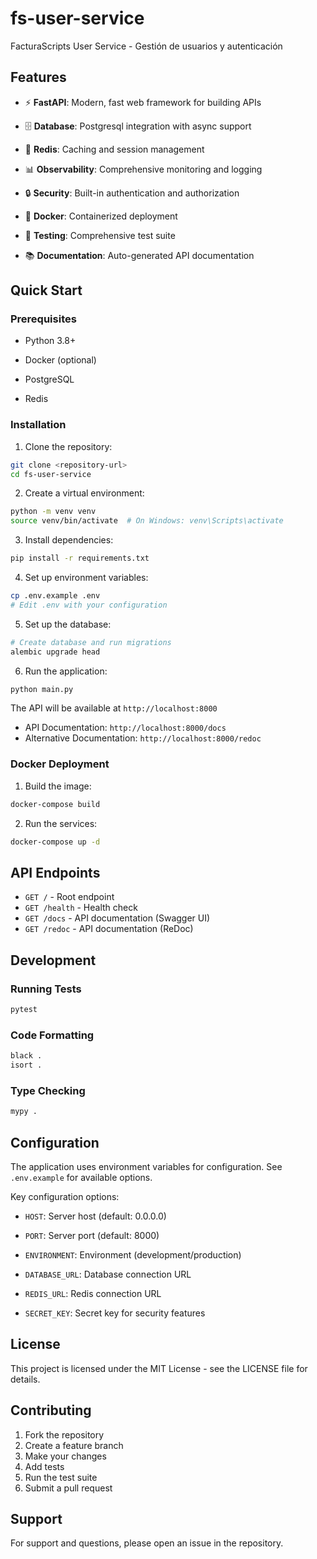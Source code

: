 # fs-user-service

FacturaScripts User Service - Gestión de usuarios y autenticación

## Features

- ⚡ **FastAPI**: Modern, fast web framework for building APIs

- 🗄️ **Database**: Postgresql integration with async support


- 🔄 **Redis**: Caching and session management


- 📊 **Observability**: Comprehensive monitoring and logging


- 🔒 **Security**: Built-in authentication and authorization

- 🐳 **Docker**: Containerized deployment
- 🧪 **Testing**: Comprehensive test suite
- 📚 **Documentation**: Auto-generated API documentation

## Quick Start

### Prerequisites

- Python 3.8+
- Docker (optional)

- PostgreSQL


- Redis


### Installation

1. Clone the repository:
```bash
git clone <repository-url>
cd fs-user-service
```

2. Create a virtual environment:
```bash
python -m venv venv
source venv/bin/activate  # On Windows: venv\Scripts\activate
```

3. Install dependencies:
```bash
pip install -r requirements.txt
```

4. Set up environment variables:
```bash
cp .env.example .env
# Edit .env with your configuration
```


5. Set up the database:
```bash
# Create database and run migrations
alembic upgrade head
```


6. Run the application:
```bash
python main.py
```

The API will be available at `http://localhost:8000`

- API Documentation: `http://localhost:8000/docs`
- Alternative Documentation: `http://localhost:8000/redoc`

### Docker Deployment

1. Build the image:
```bash
docker-compose build
```

2. Run the services:
```bash
docker-compose up -d
```

## API Endpoints

- `GET /` - Root endpoint
- `GET /health` - Health check
- `GET /docs` - API documentation (Swagger UI)
- `GET /redoc` - API documentation (ReDoc)

## Development

### Running Tests

```bash
pytest
```

### Code Formatting

```bash
black .
isort .
```

### Type Checking

```bash
mypy .
```

## Configuration

The application uses environment variables for configuration. See `.env.example` for available options.

Key configuration options:

- `HOST`: Server host (default: 0.0.0.0)
- `PORT`: Server port (default: 8000)
- `ENVIRONMENT`: Environment (development/production)

- `DATABASE_URL`: Database connection URL


- `REDIS_URL`: Redis connection URL

- `SECRET_KEY`: Secret key for security features

## License

This project is licensed under the MIT License - see the LICENSE file for details.

## Contributing

1. Fork the repository
2. Create a feature branch
3. Make your changes
4. Add tests
5. Run the test suite
6. Submit a pull request

## Support

For support and questions, please open an issue in the repository.